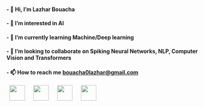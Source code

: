 #### - 👋 Hi, I’m Lazhar Bouacha
#### - 👀 I’m interested in AI
#### - 🌱 I’m currently learning Machine/Deep learning
#### - 💞️ I’m looking to collaborate on Spiking Neural Networks, NLP, Computer Vision and Transformers
#### - 📫 How to reach me bouacha0lazhar@gmail.com

<!---
bouachalazhar/bouachalazhar is a ✨ special ✨ repository because its `README.md` (this file) appears on your GitHub profile.
You can click the Preview link to take a look at your changes.
-->

&nbsp;
[<img width="auto" height="40" src="https://user-images.githubusercontent.com/78004884/184871886-684aa9d8-44e9-4bc3-b007-3307fa1409d9.png" />](https://www.linkedin.com/in/bouachalazhar/) 
&emsp;
[<img width="auto" height="40" src="https://user-images.githubusercontent.com/78004884/184872213-d39d0096-0d6b-4418-9400-1e5ec5fe0651.png" />](https://stackoverflow.com/users/13450899/bouachalazhar)
&emsp;
[<img width="auto" height="40" src="https://user-images.githubusercontent.com/78004884/184872408-31961c73-b58a-4a34-b3aa-486706e66172.png" />](https://www.kaggle.com/bouachalazhar)
&emsp;
[<img width="auto" height="40" src="https://media-exp1.licdn.com/dms/image/D4E2DAQE0-MPIZbdZ2A/profile-treasury-image-shrink_800_800/0/1663943080594?e=1664550000&v=beta&t=JtM4lDBSRQNGNTCs6LopdXGEttSVZekQe4mppGyA8eQ" />](https://lazharbouachai.web.app/)


